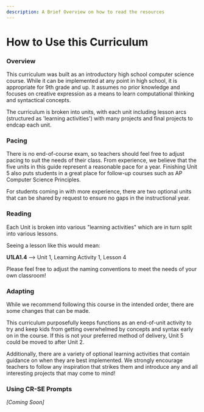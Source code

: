 ```yaml
---
description: A Brief Overview on how to read the resources
---
```


# How to Use this Curriculum

### Overview

This curriculum was built as an introductory high school computer science course. While it can be implemented at any point in high school, it is appropriate for 9th grade and up. It assumes no prior knowledge and focuses on creative expression as a means to learn computational thinking and syntactical concepts.

The curriculum is broken into units, with each unit including lesson arcs (structured as 'learning activities') with many projects and final projects to endcap each unit.

### Pacing

There is no end-of-course exam, so teachers should feel free to adjust pacing to suit the needs of their class. From experience, we believe that the five units in this guide represent a reasonable pace for a year. Finishing Unit 5 also puts students in a great place for follow-up courses such as AP Computer Science Principles.

For students coming in with more experience, there are two optional units that can be shared by request to ensure no gaps in the instructional year.

### Reading

Each Unit is broken into various "learning activities" which are in turn split into various lessons.

Seeing a lesson like this would mean:

**U1LA1.4** --> Unit 1, Learning Activity 1, Lesson 4

Please feel free to adjust the naming conventions to meet the needs of your own classroom!

### Adapting

While we recommend following this course in the intended order, there are some changes that can be made.

This curriculum purposefully keeps functions as an end-of-unit activity to try and keep kids from getting overwhelmed by concepts and syntax early on in the course. If this is not your preferred method of delivery, Unit 5 could be moved to after Unit 2.

Additionally, there are a variety of optional learning activities that contain guidance on when they are best implemented. We strongly encourage teachers to follow any inspiration that strikes them and introduce any and all interesting projects that may come to mind!

### Using CR-SE Prompts

_\[Coming Soon]_
